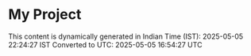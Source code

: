 # My Project

This content is dynamically generated in Indian Time (IST): 2025-05-05 22:24:27 IST
Converted to UTC: 2025-05-05 16:54:27 UTC

